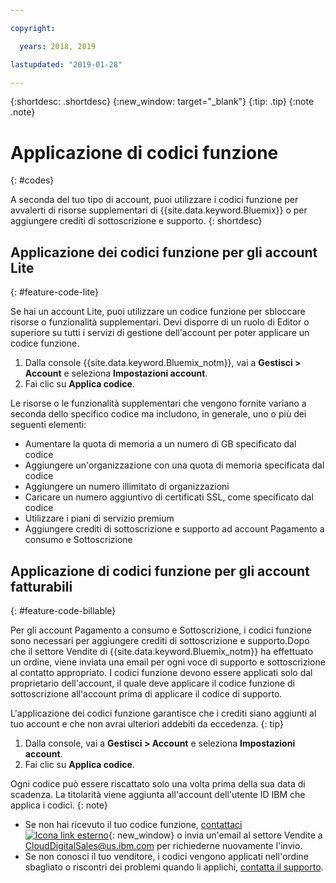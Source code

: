 ```yaml
---

copyright:

  years: 2018, 2019

lastupdated: "2019-01-28"

---
```


{:shortdesc: .shortdesc}
{:new_window: target="_blank"}
{:tip: .tip}
{:note .note}


# Applicazione di codici funzione
{: #codes}

A seconda del tuo tipo di account, puoi utilizzare i codici funzione per avvalerti di risorse supplementari di {{site.data.keyword.Bluemix}} o per aggiungere crediti di sottoscrizione e supporto.
{: shortdesc}


## Applicazione dei codici funzione per gli account Lite
{: #feature-code-lite}

Se hai un account Lite, puoi utilizzare un codice funzione per sbloccare risorse o funzionalità supplementari. Devi disporre di un ruolo di Editor o superiore su tutti i servizi di gestione dell'account per poter applicare un codice funzione.  

1. Dalla console {{site.data.keyword.Bluemix_notm}}, vai a **Gestisci > Account** e seleziona **Impostazioni account**.
2. Fai clic su **Applica codice**.

Le risorse o le funzionalità supplementari che vengono fornite variano a seconda dello specifico codice ma includono, in generale, uno o più dei seguenti elementi:

  * Aumentare la quota di memoria a un numero di GB specificato dal codice
  * Aggiungere un'organizzazione con una quota di memoria specificata dal codice
  * Aggiungere un numero illimitato di organizzazioni
  * Caricare un numero aggiuntivo di certificati SSL, come specificato dal codice
  * Utilizzare i piani di servizio premium
  * Aggiungere crediti di sottoscrizione e supporto ad account Pagamento a consumo e Sottoscrizione


## Applicazione di codici funzione per gli account fatturabili
{: #feature-code-billable}

Per gli account Pagamento a consumo e Sottoscrizione, i codici funzione sono necessari per aggiungere crediti di sottoscrizione e supporto.Dopo che il settore Vendite di {{site.data.keyword.Bluemix_notm}} ha effettuato un ordine, viene inviata una email per ogni voce di supporto e sottoscrizione al contatto appropriato. I codici funzione devono essere applicati solo dal proprietario dell'account, il quale deve applicare il codice funzione di sottoscrizione all'account prima di applicare il codice di supporto.

L'applicazione dei codici funzione garantisce che i crediti siano aggiunti al tuo account e che non avrai ulteriori addebiti da eccedenza.
{: tip}

1. Dalla console, vai a **Gestisci > Account** e seleziona **Impostazioni account**.
2. Fai clic su **Applica codice**.

  Ogni codice può essere riscattato solo una volta prima della sua data di scadenza. La titolarità viene aggiunta all'account dell'utente ID IBM che applica i codici.
  {: note}

  * Se non hai ricevuto il tuo codice funzione, [contattaci ![Icona link esterno](../icons/launch-glyph.svg "Icona link esterno")](https://www.ibm.com/cloud-computing/bluemix/contact-us){: new_window} o invia un'email al settore Vendite a CloudDigitalSales@us.ibm.com per richiederne nuovamente l'invio.
  * Se non conosci il tuo venditore, i codici vengono applicati nell'ordine sbagliato o riscontri dei problemi quando li applichi, [contatta il supporto](/docs/get-support?topic=get-support-getting-customer-support).
